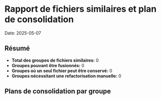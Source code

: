 # Rapport de fichiers similaires et plan de consolidation

Date: 2025-05-07

## Résumé

- **Total des groupes de fichiers similaires:** 0
- **Groupes pouvant être fusionnés:** 0
- **Groupes où un seul fichier peut être conservé:** 0
- **Groupes nécessitant une refactorisation manuelle:** 0

## Plans de consolidation par groupe

